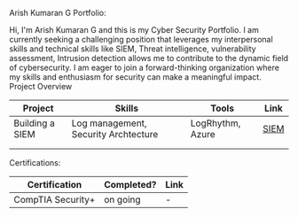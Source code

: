 Arish Kumaran G Portfolio:

Hi, I'm Arish Kumaran G and this is my Cyber Security Portfolio. I am currently seeking a challenging position that leverages my interpersonal skills and technical skills like SIEM, Threat intelligence, vulnerability assessment, Intrusion detection allows me to contribute to the dynamic field of cybersecurity. I am eager to join a forward-thinking organization where my skills and enthusiasm for security can make a meaningful impact.
Project Overview

|     Project     |                 Skills                |     Tools       |      Link       |
| --------------- | ------------------------------------- | --------------- | --------------- |
| Building a SIEM | Log management, Security Archtecture  | LogRhythm, Azure|  <a href="https://google.com]https://github.com/ArishKumaranG/SIEM/blob/main"> SIEM </a>   |
|                 |                                       |                 |                 |
|                 |                                       |                 |                 |


Certifications:

|     Certification     |               Completed?               |     Link       |
| --------------------  | -------------------------------------- | ---------------| 
| CompTIA Security+     |                on going                |        -       | 

